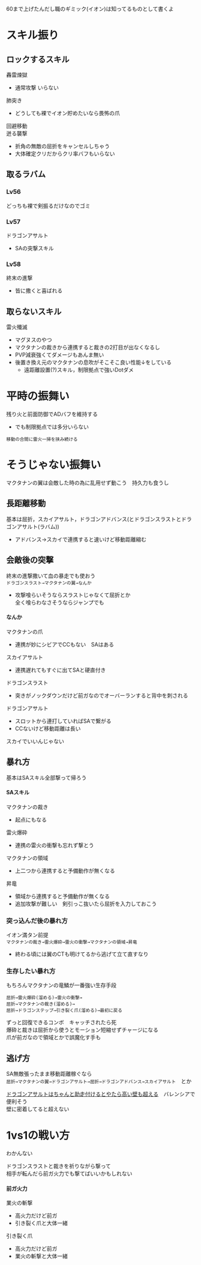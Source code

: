 60まで上げたんだし職のギミック(イオン)は知ってるものとして書くよ

# スキル振り
## ロックするスキル
轟雷煉獄  
   - 通常攻撃 いらない  
  
肺突き  
   - どうしても裸でイオン貯めたいなら畏怖の爪

回避移動  
迸る襲撃
   - 折角の無敵の屈折をキャンセルしちゃう
   - 大体確定クリだからクリ率バフもいらない

## 取るラバム
### Lv56
どっちも裸で剣振るだけなのでゴミ
### Lv57
ドラゴンアサルト
   - SAの突撃スキル
### Lv58
終末の進撃
   - 皆に撒くと喜ばれる

## 取らないスキル
雷火殲滅
 - マグヌスのやつ
 - マクタナンの裁きから連携すると裁きの2打目が出なくなるし
 - PVP減衰強くてダメージもあんま無い
 - 後置き換え元のマクタナンの息吹がそこそこ良い性能↓をしている
   - 遠距離設置(?)スキル，制限拠点で強いDotダメ

# 平時の振舞い
残り火と前面防御でADバフを維持する
 - でも制限拠点では多分いらない

`移動の合間に雷火一掃を挟み続ける`

# そうじゃない振舞い
マクタナンの翼は会敵した時の為に乱用せず動こう　持久力も食うし

## 長距離移動
基本は屈折，スカイアサルト，ドラゴンアドバンス(とドラゴンスラストとドラゴンアサルト(ラバム))
 - アドバンス→スカイで連携すると速いけど移動距離縮む

## 会敵後の突撃
終末の進撃撒いて血の暴走でも使おう  
`ドラゴンスラスト→マクタナンの翼→なんか`
 - 攻撃喰らいそうならスラストじゃなくて屈折とか  
 全く喰らわなさそうならジャンプでも

#### なんか
マクタナンの爪
 - 連携が妙にシビアでCCもない　SAはある

スカイアサルト
 - 連携遅れてもすぐに出てSAと硬直付き

ドラゴンスラスト
 - 突きがノックダウンだけど前ガなのでオーバーランすると背中を刺される

ドラゴンアサルト
 - スロットから連打していればSAで繋がる
 - CCないけど移動距離は長い

スカイでいいんじゃない

## 暴れ方
基本はSAスキル全部撃って帰ろう
#### SAスキル
マクタナンの裁き
 - 起点にもなる

雷火爆砕
 - 連携の雷火の衝撃も忘れず撃とう

マクタナンの領域
 - 上二つから連携すると予備動作が無くなる

昇竜
 - 領域から連携すると予備動作が無くなる
 - 追加攻撃が難しい　剣引っこ抜いたら屈折を入力しておこう

### 突っ込んだ後の暴れ方
イオン満タン前提  
`マクタナンの裁き→雷火爆砕→雷火の衝撃→マクタナンの領域→昇竜`
 - 終わる頃には翼のCTも明けてるから逃げて立て直すなり

### 生存したい暴れ方
もちろんマクタナンの竜鱗が一番強い生存手段

```
屈折→雷火爆砕(溜める)→雷火の衝撃→
屈折→マクタナンの裁き(溜める)→
屈折→ドラゴンステップ→引き裂く爪(溜める)→最初に戻る
```

ずっと回復できるコンボ　キャッチされたら死  
爆砕と裁きは屈折から使うとモーション短縮せずチャージになる  
爪が前ガなので領域とかで誤魔化す手も

## 逃げ方
SA無敵張ったまま移動距離稼ぐなら  
`屈折→マクタナンの翼→ドラゴンアサルト→屈折→ドラゴンアドバンス→スカイアサルト`　とか  

[ドラゴンアサルトはちゃんと助走付けるとやたら高い壁も超える](https://user-images.githubusercontent.com/125969579/220340738-83500827-2251-4231-9ff2-7040e61a9016.mp4)　バレンシアで便利そう  
壁に密着してると超えない

# 1vs1の戦い方
わかんない

ドラゴンスラストと裁きを祈りながら撃って  
相手が転んだら前ガ火力でも撃てばいいかもしれない
#### 前ガ火力
業火の斬撃
 - 高火力だけど前ガ
 - 引き裂く爪と大体一緒

引き裂く爪
 - 高火力だけど前ガ
 - 業火の斬撃と大体一緒
